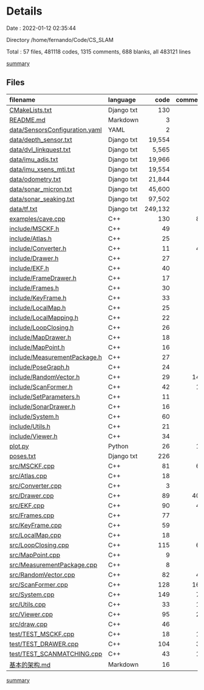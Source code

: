 # Details

Date : 2022-01-12 02:35:44

Directory /home/fernando/Code/CS_SLAM

Total : 57 files,  481118 codes, 1315 comments, 688 blanks, all 483121 lines

[summary](results.md)

## Files
| filename | language | code | comment | blank | total |
| :--- | :--- | ---: | ---: | ---: | ---: |
| [CMakeLists.txt](/CMakeLists.txt) | Django txt | 130 | 0 | 32 | 162 |
| [README.md](/README.md) | Markdown | 3 | 0 | 3 | 6 |
| [data/SensorsConfiguration.yaml](/data/SensorsConfiguration.yaml) | YAML | 2 | 0 | 0 | 2 |
| [data/depth_sensor.txt](/data/depth_sensor.txt) | Django txt | 19,554 | 0 | 1 | 19,555 |
| [data/dvl_linkquest.txt](/data/dvl_linkquest.txt) | Django txt | 5,565 | 0 | 1 | 5,566 |
| [data/imu_adis.txt](/data/imu_adis.txt) | Django txt | 19,966 | 0 | 1 | 19,967 |
| [data/imu_xsens_mti.txt](/data/imu_xsens_mti.txt) | Django txt | 19,554 | 0 | 1 | 19,555 |
| [data/odometry.txt](/data/odometry.txt) | Django txt | 21,844 | 0 | 1 | 21,845 |
| [data/sonar_micron.txt](/data/sonar_micron.txt) | Django txt | 45,600 | 0 | 1 | 45,601 |
| [data/sonar_seaking.txt](/data/sonar_seaking.txt) | Django txt | 97,502 | 0 | 1 | 97,503 |
| [data/tf.txt](/data/tf.txt) | Django txt | 249,132 | 0 | 1 | 249,133 |
| [examples/cave.cpp](/examples/cave.cpp) | C++ | 130 | 86 | 21 | 237 |
| [include/MSCKF.h](/include/MSCKF.h) | C++ | 49 | 1 | 14 | 64 |
| [include/Atlas.h](/include/Atlas.h) | C++ | 25 | 0 | 8 | 33 |
| [include/Converter.h](/include/Converter.h) | C++ | 11 | 46 | 14 | 71 |
| [include/Drawer.h](/include/Drawer.h) | C++ | 27 | 1 | 9 | 37 |
| [include/EKF.h](/include/EKF.h) | C++ | 40 | 1 | 11 | 52 |
| [include/FrameDrawer.h](/include/FrameDrawer.h) | C++ | 17 | 0 | 5 | 22 |
| [include/Frames.h](/include/Frames.h) | C++ | 30 | 1 | 9 | 40 |
| [include/KeyFrame.h](/include/KeyFrame.h) | C++ | 33 | 8 | 8 | 49 |
| [include/LocalMap.h](/include/LocalMap.h) | C++ | 25 | 0 | 6 | 31 |
| [include/LocalMapping.h](/include/LocalMapping.h) | C++ | 22 | 0 | 7 | 29 |
| [include/LoopClosing.h](/include/LoopClosing.h) | C++ | 26 | 1 | 5 | 32 |
| [include/MapDrawer.h](/include/MapDrawer.h) | C++ | 18 | 0 | 5 | 23 |
| [include/MapPoint.h](/include/MapPoint.h) | C++ | 16 | 1 | 8 | 25 |
| [include/MeasurementPackage.h](/include/MeasurementPackage.h) | C++ | 27 | 5 | 5 | 37 |
| [include/PoseGraph.h](/include/PoseGraph.h) | C++ | 24 | 4 | 4 | 32 |
| [include/RandomVector.h](/include/RandomVector.h) | C++ | 29 | 146 | 34 | 209 |
| [include/ScanFormer.h](/include/ScanFormer.h) | C++ | 42 | 14 | 18 | 74 |
| [include/SetParameters.h](/include/SetParameters.h) | C++ | 11 | 0 | 6 | 17 |
| [include/SonarDrawer.h](/include/SonarDrawer.h) | C++ | 16 | 0 | 5 | 21 |
| [include/System.h](/include/System.h) | C++ | 60 | 3 | 10 | 73 |
| [include/Utils.h](/include/Utils.h) | C++ | 21 | 1 | 6 | 28 |
| [include/Viewer.h](/include/Viewer.h) | C++ | 34 | 3 | 13 | 50 |
| [plot.py](/plot.py) | Python | 26 | 12 | 7 | 45 |
| [poses.txt](/poses.txt) | Django txt | 226 | 0 | 1 | 227 |
| [src/MSCKF.cpp](/src/MSCKF.cpp) | C++ | 81 | 60 | 28 | 169 |
| [src/Atlas.cpp](/src/Atlas.cpp) | C++ | 18 | 0 | 7 | 25 |
| [src/Converter.cpp](/src/Converter.cpp) | C++ | 3 | 7 | 6 | 16 |
| [src/Drawer.cpp](/src/Drawer.cpp) | C++ | 89 | 409 | 102 | 600 |
| [src/EKF.cpp](/src/EKF.cpp) | C++ | 90 | 48 | 14 | 152 |
| [src/Frames.cpp](/src/Frames.cpp) | C++ | 77 | 4 | 16 | 97 |
| [src/KeyFrame.cpp](/src/KeyFrame.cpp) | C++ | 59 | 2 | 21 | 82 |
| [src/LocalMap.cpp](/src/LocalMap.cpp) | C++ | 18 | 0 | 7 | 25 |
| [src/LoopClosing.cpp](/src/LoopClosing.cpp) | C++ | 115 | 69 | 14 | 198 |
| [src/MapPoint.cpp](/src/MapPoint.cpp) | C++ | 9 | 0 | 5 | 14 |
| [src/MeasurementPackage.cpp](/src/MeasurementPackage.cpp) | C++ | 8 | 0 | 8 | 16 |
| [src/RandomVector.cpp](/src/RandomVector.cpp) | C++ | 82 | 45 | 16 | 143 |
| [src/ScanFormer.cpp](/src/ScanFormer.cpp) | C++ | 128 | 162 | 27 | 317 |
| [src/System.cpp](/src/System.cpp) | C++ | 149 | 79 | 35 | 263 |
| [src/Utils.cpp](/src/Utils.cpp) | C++ | 33 | 14 | 6 | 53 |
| [src/Viewer.cpp](/src/Viewer.cpp) | C++ | 95 | 21 | 24 | 140 |
| [src/draw.cpp](/src/draw.cpp) | C++ | 46 | 3 | 4 | 53 |
| [test/TEST_MSCKF.cpp](/test/TEST_MSCKF.cpp) | C++ | 18 | 12 | 13 | 43 |
| [test/TEST_DRAWER.cpp](/test/TEST_DRAWER.cpp) | C++ | 104 | 34 | 30 | 168 |
| [test/TEST_SCANMATCHING.cpp](/test/TEST_SCANMATCHING.cpp) | C++ | 43 | 12 | 17 | 72 |
| [基本的架构.md](/基本的架构.md) | Markdown | 16 | 0 | 6 | 22 |

[summary](results.md)